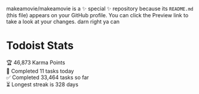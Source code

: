makeamovie/makeamovie is a ✨ special ✨ repository because its `README.md` (this file) appears on your GitHub profile.
You can click the Preview link to take a look at your changes. darn right ya can

# Todoist Stats

<!-- TODO-IST:START -->
🏆  46,873 Karma Points           
🌸  Completed 11 tasks today           
✅  Completed 33,464 tasks so far           
⏳  Longest streak is 328 days
<!-- TODO-IST:END -->